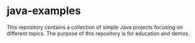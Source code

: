 # java-examples
This repository contains a collection of simple Java projects focusing on different topics.  The purpose of this repository is for education and demos.
